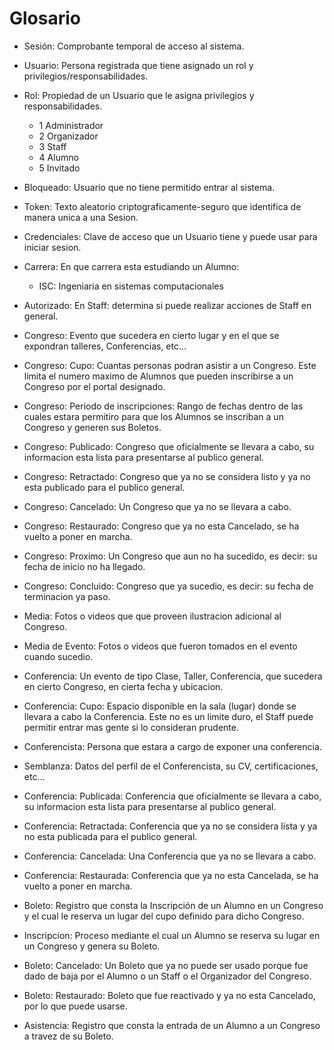 # Glosario

- Sesión:
Comprobante temporal de acceso al sistema.

- Usuario:
Persona registrada que tiene asignado un rol y privilegios/responsabilidades.

- Rol:
Propiedad de un Usuario que le asigna privilegios y responsabilidades.
  - 1 Administrador
  - 2 Organizador
  - 3 Staff
  - 4 Alumno
  - 5 Invitado

- Bloqueado:
Usuario que no tiene permitido entrar al sistema.

- Token:
Texto aleatorio criptograficamente-seguro que identifica de manera unica a una Sesion.

- Credenciales:
Clave de acceso que un Usuario tiene y puede usar para iniciar sesion.

- Carrera:
En que carrera esta estudiando un Alumno:
  - ISC: Ingeniaria en sistemas computacionales

- Autorizado:
En Staff: determina si puede realizar acciones de Staff en general.

- Congreso:
Evento que sucedera en cierto lugar y en el que se expondran talleres, Conferencias, etc...

- Congreso: Cupo:
Cuantas personas podran asistir a un Congreso. Este limita el numero maximo de Alumnos que pueden inscribirse a un Congreso por el portal designado.

- Congreso: Periodo de inscripciones:
Rango de fechas dentro de las cuales estara permitiro para que los Alumnos se inscriban a un Congreso y generen sus Boletos.

- Congreso: Publicado:
Congreso que oficialmente se llevara a cabo, su informacion esta lista para presentarse al publico general.

- Congreso: Retractado:
Congreso que ya no se considera listo y ya no esta publicado para el publico general.

- Congreso: Cancelado:
Un Congreso que ya no se llevara a cabo.

- Congreso: Restaurado:
Congreso que ya no esta Cancelado, se ha vuelto a poner en marcha.

- Congreso: Proximo:
Un Congreso que aun no ha sucedido, es decir: su fecha de inicio no ha llegado.

- Congreso: Concluido:
Congreso que ya sucedio, es decir: su fecha de terminacion ya paso.

- Media:
Fotos o videos que que proveen ilustracion adicional al Congreso.

- Media de Evento:
Fotos o videos que fueron tomados en el evento cuando sucedio.

- Conferencia:
Un evento de tipo Clase, Taller, Conferencia, que sucedera en cierto Congreso, en cierta fecha y ubicacion.

- Conferencia: Cupo:
Espacio disponible en la sala (lugar) donde se llevara a cabo la Conferencia. Este no es un limite duro, el Staff puede permitir entrar mas gente si lo consideran prudente.

- Conferencista:
Persona que estara a cargo de exponer una conferencia.

- Semblanza:
Datos del perfil de el Conferencista, su CV, certificaciones, etc...

- Conferencia: Publicada:
Conferencia que oficialmente se llevara a cabo, su informacion esta lista para presentarse al publico general.

- Conferencia: Retractada:
Conferencia que ya no se considera lista y ya no esta publicada para el publico general.

- Conferencia: Cancelada:
Una Conferencia que ya no se llevara a cabo.

- Conferencia: Restaurada:
Conferencia que ya no esta Cancelada, se ha vuelto a poner en marcha.

- Boleto:
Registro que consta la Inscripción de un Alumno en un Congreso y el cual le reserva un lugar del cupo definido para dicho Congreso.

- Inscripcion:
Proceso mediante el cual un Alumno se reserva su lugar en un Congreso y genera su Boleto.

- Boleto: Cancelado:
Un Boleto que ya no puede ser usado porque fue dado de baja por el Alumno o un Staff o el Organizador del Congreso.

- Boleto: Restaurado:
Boleto que fue reactivado y ya no esta Cancelado, por lo que puede usarse.

- Asistencia:
Registro que consta la entrada de un Alumno a un Congreso a travez de su Boleto.
